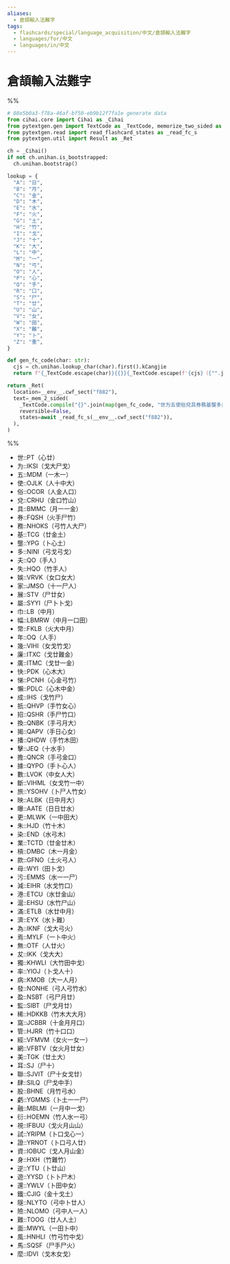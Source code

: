 ```yaml
---
aliases:
  - 倉頡輸入法難字
tags:
  - flashcards/special/language_acquisition/中文/倉頡輸入法難字
  - languages/for/中文
  - languages/in/中文
---
```


# 倉頡輸入法難字

%%

```Python
# 08e5b0a3-f78a-46af-bf50-eb9b12f7fa1e generate data
from cihai.core import Cihai as _Cihai
from pytextgen.gen import TextCode as _TextCode, memorize_two_sided as _mem_2_sided
from pytextgen.read import read_flashcard_states as _read_fc_s
from pytextgen.util import Result as _Ret

ch = _Cihai()
if not ch.unihan.is_bootstrapped:
  ch.unihan.bootstrap()

lookup = {
  "A": "日",
  "B": "月",
  "C": "金",
  "D": "木",
  "E": "水",
  "F": "火",
  "G": "土",
  "H": "竹",
  "I": "戈",
  "J": "十",
  "K": "大",
  "L": "中",
  "M": "一",
  "N": "弓",
  "O": "人",
  "P": "心",
  "Q": "手",
  "R": "口",
  "S": "尸",
  "T": "廿",
  "U": "山",
  "V": "女",
  "W": "田",
  "X": "難",
  "Y": "卜",
  "Z": "重",
}

def gen_fc_code(char: str):
  cjs = ch.unihan.lookup_char(char).first().kCangjie
  return f"{_TextCode.escape(char)}{{}}{_TextCode.escape(f'{cjs}（{"".join(lookup.get(cj, cj) for cj in cjs)}）')}"

return _Ret(
  location=__env__.cwf_sect("f882"),
  text=_mem_2_sided(
    _TextCode.compile("{}".join(map(gen_fc_code, "世为五使俗兌具券務基壟多夫失娛家展屬巾幅幣年幾廉廣快悌懶成扺招換揭播擊擔據數斷旅映曝更朱染業槓款母污減港滬滿濟為焉無犮獨率病發盈監稀窩管經網美耳聯肆股虧融衍視試證資身逆遊還鐵隧險難面風馬麼"))),
    reversible=False,
    states=await _read_fc_s(__env__.cwf_sect("f882")),
  ),
)
```

%%

<!--08e5b0a3-f78a-46af-bf50-eb9b12f7fa1e generate section="f882"--><!-- The following content is generated at 2024-01-04T20:28:48.564780+08:00. Any edits will be overridden! -->

- 世::PT（心廿） <!--SR:!2024-01-08,3,268-->
- 为::IKSI（戈大尸戈） <!--SR:!2024-01-08,4,288-->
- 五::MDM（一木一） <!--SR:!2024-01-08,4,288-->
- 使::OJLK（人十中大） <!--SR:!2024-01-08,4,288-->
- 俗::OCOR（人金人口） <!--SR:!2024-01-08,4,288-->
- 兌::CRHU（金口竹山） <!--SR:!2024-01-08,4,285-->
- 具::BMMC（月一一金） <!--SR:!2024-01-18,11,285-->
- 券::FQSH（火手尸竹） <!--SR:!2024-01-09,3,245-->
- 務::NHOKS（弓竹人大尸） <!--SR:!2024-01-08,4,285-->
- 基::TCG（廿金土） <!--SR:!2024-01-08,4,285-->
- 壟::YPG（卜心土） <!--SR:!2024-01-08,3,265-->
- 多::NINI（弓戈弓戈） <!--SR:!2024-01-16,13,293-->
- 夫::QO（手人） <!--SR:!2024-01-08,4,285-->
- 失::HQO（竹手人） <!--SR:!2024-01-08,1,225-->
- 娛::VRVK（女口女大） <!--SR:!2024-01-08,3,265-->
- 家::JMSO（十一尸人） <!--SR:!2024-01-08,2,225-->
- 展::STV（尸廿女） <!--SR:!2024-01-08,4,285-->
- 屬::SYYI（尸卜卜戈） <!--SR:!2024-01-08,3,265-->
- 巾::LB（中月） <!--SR:!2024-01-08,4,285-->
- 幅::LBMRW（中月一口田） <!--SR:!2024-01-08,4,285-->
- 幣::FKLB（火大中月） <!--SR:!2024-01-08,4,285-->
- 年::OQ（人手） <!--SR:!2024-01-08,4,288-->
- 幾::VIHI（女戈竹戈） <!--SR:!2024-01-10,8,254-->
- 廉::ITXC（戈廿難金） <!--SR:!2024-01-16,9,265-->
- 廣::ITMC（戈廿一金） <!--SR:!2024-01-20,13,285-->
- 快::PDK（心木大） <!--SR:!2024-01-16,12,254-->
- 悌::PCNH（心金弓竹） <!--SR:!2024-01-08,4,288-->
- 懶::PDLC（心木中金） <!--SR:!2024-01-12,9,273-->
- 成::IHS（戈竹尸） <!--SR:!2024-01-12,9,273-->
- 扺::QHVP（手竹女心） <!--SR:!2024-01-09,3,245-->
- 招::QSHR（手尸竹口） <!--SR:!2024-01-08,4,285-->
- 換::QNBK（手弓月大） <!--SR:!2024-01-08,4,285-->
- 揭::QAPV（手日心女） <!--SR:!2024-01-14,7,265-->
- 播::QHDW（手竹木田） <!--SR:!2024-01-08,3,265-->
- 擊::JEQ（十水手） <!--SR:!2024-01-08,4,285-->
- 擔::QNCR（手弓金口） <!--SR:!2024-01-19,12,285-->
- 據::QYPO（手卜心人） <!--SR:!2024-01-08,4,285-->
- 數::LVOK（中女人大） <!--SR:!2024-01-08,4,285-->
- 斷::VIHML（女戈竹一中） <!--SR:!2024-01-08,3,265-->
- 旅::YSOHV（卜尸人竹女） <!--SR:!2024-01-17,10,285-->
- 映::ALBK（日中月大） <!--SR:!2024-01-08,3,265-->
- 曝::AATE（日日廿水） <!--SR:!2024-01-08,3,265-->
- 更::MLWK（一中田大） <!--SR:!2024-01-18,15,293-->
- 朱::HJD（竹十木） <!--SR:!2024-01-08,4,288-->
- 染::END（水弓木） <!--SR:!2024-01-09,3,245-->
- 業::TCTD（廿金廿木） <!--SR:!2024-01-20,13,283-->
- 槓::DMBC（木一月金） <!--SR:!2024-01-20,13,285-->
- 款::GFNO（土火弓人） <!--SR:!2024-01-08,4,285-->
- 母::WYI（田卜戈） <!--SR:!2024-01-08,4,288-->
- 污::EMMS（水一一尸） <!--SR:!2024-01-08,4,285-->
- 減::EIHR（水戈竹口） <!--SR:!2024-01-08,4,285-->
- 港::ETCU（水廿金山） <!--SR:!2024-01-08,3,265-->
- 滬::EHSU（水竹尸山） <!--SR:!2024-01-08,1,225-->
- 滿::ETLB（水廿中月） <!--SR:!2024-01-17,14,293-->
- 濟::EYX（水卜難） <!--SR:!2024-01-17,10,285-->
- 為::IKNF（戈大弓火） <!--SR:!2024-01-08,4,288-->
- 焉::MYLF（一卜中火） <!--SR:!2024-01-08,3,268-->
- 無::OTF（人廿火） <!--SR:!2024-01-08,4,288-->
- 犮::IKK（戈大大） <!--SR:!2024-01-08,4,288-->
- 獨::KHWLI（大竹田中戈） <!--SR:!2024-01-15,8,265-->
- 率::YIOJ（卜戈人十） <!--SR:!2024-01-08,3,265-->
- 病::KMOB（大一人月） <!--SR:!2024-01-08,4,288-->
- 發::NONHE（弓人弓竹水） <!--SR:!2024-01-08,4,285-->
- 盈::NSBT（弓尸月廿） <!--SR:!2024-01-08,3,265-->
- 監::SIBT（尸戈月廿） <!--SR:!2024-01-08,4,285-->
- 稀::HDKKB（竹木大大月） <!--SR:!2024-01-16,9,265-->
- 窩::JCBBR（十金月月口） <!--SR:!2024-01-08,4,285-->
- 管::HJRR（竹十口口） <!--SR:!2024-01-18,11,285-->
- 經::VFMVM（女火一女一） <!--SR:!2024-01-21,14,303-->
- 網::VFBTV（女火月廿女） <!--SR:!2024-01-08,3,265-->
- 美::TGK（廿土大） <!--SR:!2024-01-13,10,273-->
- 耳::SJ（尸十） <!--SR:!2024-01-08,4,285-->
- 聯::SJVIT（尸十女戈廿） <!--SR:!2024-01-08,3,265-->
- 肆::SILQ（尸戈中手） <!--SR:!2024-01-08,4,285-->
- 股::BHNE（月竹弓水） <!--SR:!2024-01-08,2,225-->
- 虧::YGMMS（卜土一一尸） <!--SR:!2024-01-08,4,285-->
- 融::MBLMI（一月中一戈） <!--SR:!2024-01-08,4,285-->
- 衍::HOEMN（竹人水一弓） <!--SR:!2024-01-08,4,285-->
- 視::IFBUU（戈火月山山） <!--SR:!2024-01-20,13,285-->
- 試::YRIPM（卜口戈心一） <!--SR:!2024-01-08,4,285-->
- 證::YRNOT（卜口弓人廿） <!--SR:!2024-01-08,4,285-->
- 資::IOBUC（戈人月山金） <!--SR:!2024-01-08,4,285-->
- 身::HXH（竹難竹） <!--SR:!2024-01-08,4,288-->
- 逆::YTU（卜廿山） <!--SR:!2024-01-08,4,285-->
- 遊::YYSD（卜卜尸木） <!--SR:!2024-01-13,6,265-->
- 還::YWLV（卜田中女） <!--SR:!2024-01-08,4,285-->
- 鐵::CJIG（金十戈土） <!--SR:!2024-01-16,9,265-->
- 隧::NLYTO（弓中卜廿人） <!--SR:!2024-01-12,5,265-->
- 險::NLOMO（弓中人一人） <!--SR:!2024-01-08,4,285-->
- 難::TOOG（廿人人土） <!--SR:!2024-02-28,52,310-->
- 面::MWYL（一田卜中） <!--SR:!2024-01-08,3,265-->
- 風::HNHLI（竹弓竹中戈） <!--SR:!2024-01-15,8,265-->
- 馬::SQSF（尸手尸火） <!--SR:!2024-01-08,4,288-->
- 麼::IDVI（戈木女戈） <!--SR:!2024-01-31,24,274-->

<!--/08e5b0a3-f78a-46af-bf50-eb9b12f7fa1e-->

